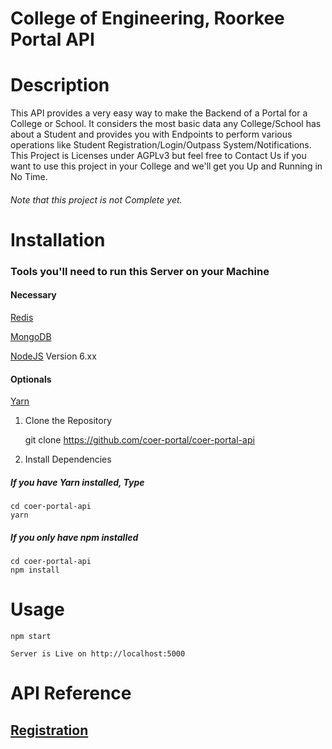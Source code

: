 # College of Engineering, Roorkee Portal API

# Description

This API provides a very easy way to make the Backend of a Portal for a College or School. It considers the most basic data any
College/School has about a Student and provides you with Endpoints to perform various operations like Student Registration/Login/Outpass System/Notifications.
This Project is Licenses under AGPLv3 but feel free to Contact Us if you want to use this project in your College and we'll get you Up and Running in No Time.

###### Note that this project is not Complete yet.


# Installation

### Tools you'll need to run this Server on your Machine

#### Necessary

   [Redis](http://redis.io)
   
   [MongoDB](http://mongodb.org)
   
   [NodeJS](http://nodejs.org) Version 6.xx

#### Optionals

   [Yarn](https://yarnpkg.com)

1. Clone the Repository

    git clone https://github.com/coer-portal/coer-portal-api

2. Install Dependencies

##### If you have Yarn installed, Type

    cd coer-portal-api
    yarn

##### If you only have npm installed

    cd coer-portal-api
    npm install

# Usage

```
npm start

Server is Live on http://localhost:5000
```


# API Reference

## [Registration](https://coer-portal.github.io/coer-portal-api/registration)
